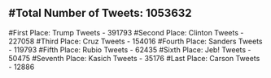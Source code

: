 #Total Number of Tweets: 1053632 
---
#First Place: Trump Tweets - 391793
#Second Place: Clinton Tweets - 227058
#Third Place: Cruz Tweets - 154016
#Fourth Place: Sanders Tweets - 119793
#Fifth Place: Rubio Tweets - 62435
#Sixth Place: Jeb! Tweets - 50475
#Seventh Place: Kasich Tweets - 35176
#Last Place: Carson Tweets - 12886
